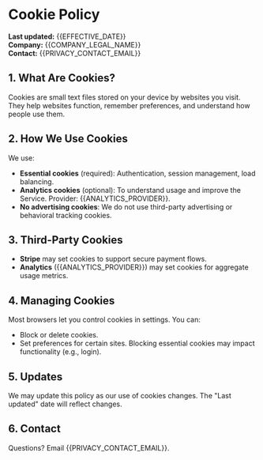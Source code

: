 # Cookie Policy

**Last updated:** {{EFFECTIVE_DATE}}  
**Company:** {{COMPANY_LEGAL_NAME}}  
**Contact:** {{PRIVACY_CONTACT_EMAIL}}

## 1. What Are Cookies?
Cookies are small text files stored on your device by websites you visit. They help websites function, remember preferences, and understand how people use them.

## 2. How We Use Cookies
We use:
- **Essential cookies** (required): Authentication, session management, load balancing.
- **Analytics cookies** (optional): To understand usage and improve the Service. Provider: {{ANALYTICS_PROVIDER}}.
- **No advertising cookies**: We do not use third-party advertising or behavioral tracking cookies.

## 3. Third-Party Cookies
- **Stripe** may set cookies to support secure payment flows.
- **Analytics** ({{ANALYTICS_PROVIDER}}) may set cookies for aggregate usage metrics.

## 4. Managing Cookies
Most browsers let you control cookies in settings. You can:
- Block or delete cookies.
- Set preferences for certain sites.
Blocking essential cookies may impact functionality (e.g., login).

## 5. Updates
We may update this policy as our use of cookies changes. The "Last updated" date will reflect changes.

## 6. Contact
Questions? Email {{PRIVACY_CONTACT_EMAIL}}.


